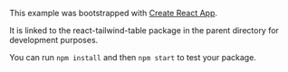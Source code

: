 This example was bootstrapped with [Create React App](https://github.com/facebook/create-react-app).

It is linked to the react-tailwind-table package in the parent directory for development purposes.

You can run `npm install` and then `npm start` to test your package.
